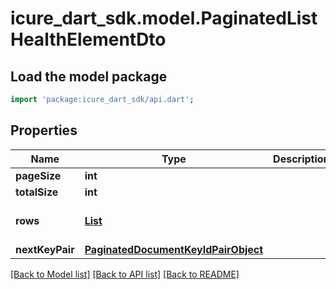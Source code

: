 # icure_dart_sdk.model.PaginatedListHealthElementDto

## Load the model package
```dart
import 'package:icure_dart_sdk/api.dart';
```

## Properties
Name | Type | Description | Notes
------------ | ------------- | ------------- | -------------
**pageSize** | **int** |  | 
**totalSize** | **int** |  | 
**rows** | [**List<HealthElementDto>**](HealthElementDto.md) |  | [default to const []]
**nextKeyPair** | [**PaginatedDocumentKeyIdPairObject**](PaginatedDocumentKeyIdPairObject.md) |  | [optional] 

[[Back to Model list]](../README.md#documentation-for-models) [[Back to API list]](../README.md#documentation-for-api-endpoints) [[Back to README]](../README.md)


